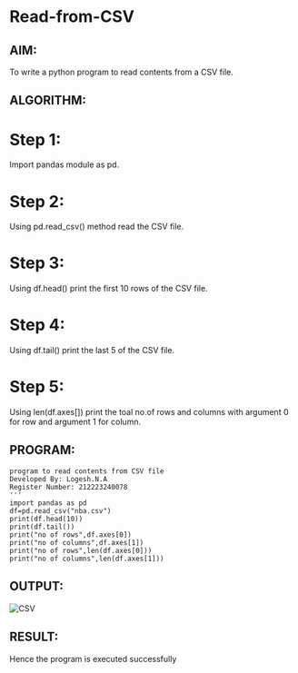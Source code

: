 # Read-from-CSV

## AIM:
To write a python program to read contents from a CSV file.

## ALGORITHM:
# Step 1:
Import pandas module as pd.
# Step 2:
Using pd.read_csv() method read the CSV file.
# Step 3:
Using df.head() print the first 10 rows of the CSV file.
# Step 4:
Using df.tail() print the last 5 of the CSV file.
# Step 5:
Using len(df.axes[]) print the toal no.of rows and columns with argument 0 for row and argument 1 for column.


## PROGRAM:
```
program to read contents from CSV file
Developed By: Logesh.N.A
Register Number: 212223240078
'''
import pandas as pd
df=pd.read_csv("nba.csv")
print(df.head(10))
print(df.tail())
print("no of rows",df.axes[0])
print("no of columns",df.axes[1])
print("no of rows",len(df.axes[0]))
print("no of columns",len(df.axes[1]))
```
## OUTPUT:
![CSV](https://github.com/Logesh051/Read-from-CSV/assets/144979188/7dd9c3e6-724c-4d85-98fa-024aab253f7a)

## RESULT:
Hence the program is executed successfully

